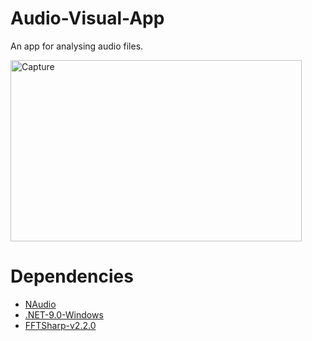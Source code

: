 # Audio-Visual-App
An app for analysing audio files.

<img width="466" height="290" alt="Capture" src="https://github.com/user-attachments/assets/481e7e44-10e6-4681-926e-d83035f123a5" />

# Dependencies
- [NAudio](https://github.com/naudio/NAudio)
- [.NET-9.0-Windows](https://dotnet.microsoft.com/en-us/download/dotnet/9.0)
- [FFTSharp-v2.2.0](https://github.com/swharden/FftSharp)
